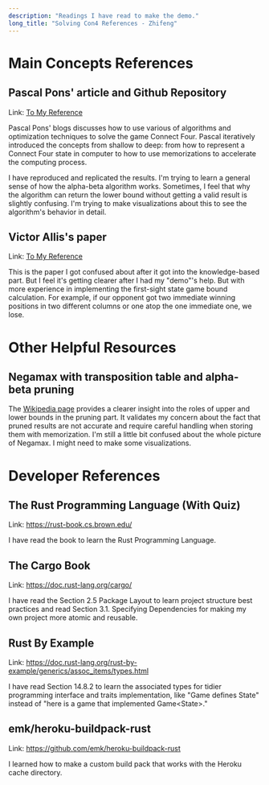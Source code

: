 ```yaml
---
description: "Readings I have read to make the demo."
long_title: "Solving Con4 References - Zhifeng"
---
```


# Main Concepts References

## Pascal Pons' article and Github Repository

Link: [To My Reference](/refs/)

Pascal Pons' blogs discusses how to use various of algorithms and optimization techniques to solve the game Connect Four. Pascal iteratively introduced the concepts from shallow to deep: from how to represent a Connect Four state in computer to how to use memorizations to accelerate the computing process.

I have reproduced and replicated the results. I'm trying to learn a general sense of how the alpha-beta algorithm works. Sometimes, I feel that why the algorithm can return the lower bound without getting a valid result is slightly confusing. I'm trying to make visualizations about this to see the algorithm's behavior in detail.

## Victor Allis's paper

Link: [To My Reference](/refs/)

This is the paper I got confused about after it got into the knowledge-based part. But I feel it's getting clearer after I had my "demo"'s help. But with more experience in implementing the first-sight state game bound calculation. For example, if our opponent got two immediate winning positions in two different columns or one atop the one immediate one, we lose.

# Other Helpful Resources

## Negamax with transposition table and alpha-beta pruning

The [Wikipedia page](https://en.wikipedia.org/wiki/Negamax) provides a clearer insight into the roles of upper and lower bounds in the pruning part. It validates my concern about the fact that pruned results are not accurate and require careful handling when storing them with memorization. I'm still a little bit confused about the whole picture of Negamax. I might need to make some visualizations.

# Developer References

## The Rust Programming Language (With Quiz)

Link: https://rust-book.cs.brown.edu/

I have read the book to learn the Rust Programming Language.

## The Cargo Book

Link: https://doc.rust-lang.org/cargo/

I have read the Section 2.5 Package Layout to learn project structure best practices and read Section 3.1. Specifying Dependencies for making my own project more atomic and reusable.

## Rust By Example

Link: https://doc.rust-lang.org/rust-by-example/generics/assoc_items/types.html

I have read Section 14.8.2 to learn the associated types for tidier programming interface and traits implementation, like "Game defines State" instead of "here is a game that implemented Game\<State\>."

## emk/heroku-buildpack-rust

Link: https://github.com/emk/heroku-buildpack-rust

I learned how to make a custom build pack that works with the Heroku cache directory.
